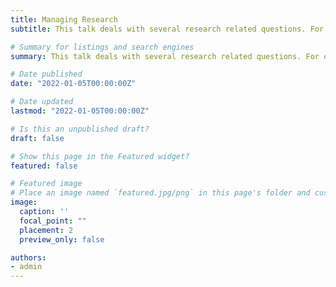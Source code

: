 ```yaml
---
title: Managing Research
subtitle: This talk deals with several research related questions. For example findings new research ideas, choose a research topic, staying updated with new research, working with your supervisors, and more. Here are the [slides](https://yonatanbitton.github.io/uploads/managing_research.pdf) from the recent university seminar talk. 

# Summary for listings and search engines
summary: This talk deals with several research related questions. For example findings new research ideas, choose a research topic, staying updated with new research, working with your supervisors, and more. 

# Date published
date: "2022-01-05T00:00:00Z"

# Date updated
lastmod: "2022-01-05T00:00:00Z"

# Is this an unpublished draft?
draft: false

# Show this page in the Featured widget?
featured: false

# Featured image
# Place an image named `featured.jpg/png` in this page's folder and customize its options here.
image:
  caption: ''
  focal_point: ""
  placement: 2
  preview_only: false

authors:
- admin
---
```

